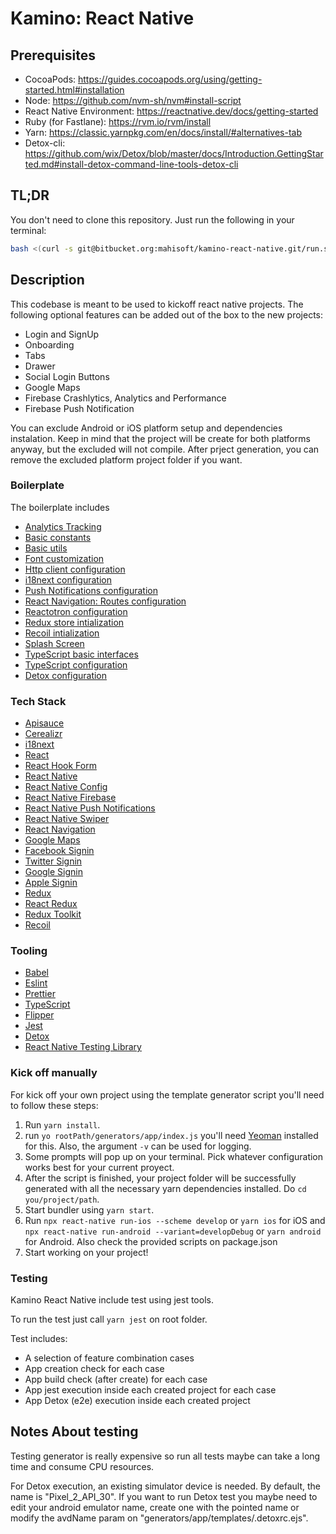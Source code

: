 # Kamino: React Native

## Prerequisites

- CocoaPods: https://guides.cocoapods.org/using/getting-started.html#installation
- Node: https://github.com/nvm-sh/nvm#install-script
- React Native Environment: https://reactnative.dev/docs/getting-started
- Ruby (for Fastlane): https://rvm.io/rvm/install
- Yarn: https://classic.yarnpkg.com/en/docs/install/#alternatives-tab
- Detox-cli: https://github.com/wix/Detox/blob/master/docs/Introduction.GettingStarted.md#install-detox-command-line-tools-detox-cli

## TL;DR

You don't need to clone this repository. Just run the following in your terminal:

```bash
bash <(curl -s git@bitbucket.org:mahisoft/kamino-react-native.git/run.sh)
```

## Description

This codebase is meant to be used to kickoff react native projects.
The following optional features can be added out of the box to the new projects:

- Login and SignUp
- Onboarding
- Tabs
- Drawer
- Social Login Buttons
- Google Maps
- Firebase Crashlytics, Analytics and Performance
- Firebase Push Notification


You can exclude Android or iOS platform setup and dependencies instalation. Keep in mind that the project will be create for both platforms anyway, but the excluded will not compile. After prject generation, you can remove the excluded platform project folder if you want.
### Boilerplate

The boilerplate includes

- [Analytics Tracking](/generators/app/templates/src/redux/middlewares/analyticsMiddleware.js)
- [Basic constants](/generators/app/templates/src/constants)
- [Basic utils](/generators/app/templates/src/utils)
- [Font customization](/generators/app/templates/src/config/fonts.js)
- [Http client configuration](/generators/app/templates/src/config/api.js)
- [i18next configuration](/generators/app/templates/src/config/i18n.js)
- [Push Notifications configuration](/generators/app/templates/src/config/pushNotifications.js)
- [React Navigation: Routes configuration](generators/app/templates/src/app/navigation/navigator.ejs)
- [Reactotron configuration](/generators/app/templates/src/config/reactotronConfig.ejs)
- [Redux store intialization](/generators/app/templates/src/redux/store.ejs)
- [Recoil intialization](/generators/app/templates/src/recoilState/atoms.ejs)
- [Splash Screen](/generators/app/tasks/appSetup/coreFiles/splashScreenSetup.js)
- [TypeScript basic interfaces](/generators/app/templates/src/interfaces)
- [TypeScript configuration](/generators/app/templates/tsconfig.json)
- [Detox configuration](generators/app/templates/.detoxrc.ejs)

### Tech Stack

- [Apisauce](https://github.com/skellock/apisauce)
- [Cerealizr](https://github.com/damfinkel/cerealizr)
- [i18next](https://www.i18next.com/)
- [React](https://reactjs.org/)
- [React Hook Form](https://react-hook-form.com/)
- [React Native](https://reactnative.dev/)
- [React Native Config](https://github.com/luggit/react-native-config)
- [React Native Firebase](https://invertase.io/oss/react-native-firebase)
- [React Native Push Notifications](https://github.com/zo0r/react-native-push-notification)
- [React Native Swiper](https://github.com/leecade/react-native-swiper)
- [React Navigation](https://reactnavigation.org/)
- [Google Maps](https://github.com/react-native-maps/react-native-maps)
- [Facebook Signin](https://github.com/facebook/react-native-fbsdk)
- [Twitter Signin](https://www.npmjs.com/package/react-native-login-twitter)
- [Google Signin](https://github.com/react-native-google-signin/google-signin)
- [Apple Signin](https://github.com/invertase/react-native-apple-authentication)
- [Redux](http://redux.js.org/)
- [React Redux](https://react-redux.js.org/)
- [Redux Toolkit](https://redux-toolkit.js.org/)
- [Recoil](https://recoiljs.org/)

### Tooling

- [Babel](https://babeljs.io/)
- [Eslint](http://eslint.org/)
- [Prettier](https://github.com/prettier/prettier)
- [TypeScript](https://www.typescriptlang.org/)
- [Flipper](https://fbflipper.com/)
- [Jest](https://jestjs.io/)
- [Detox](https://github.com/wix/Detox)
- [React Native Testing Library](https://github.com/callstack/react-native-testing-library)

### Kick off manually

For kick off your own project using the template generator script you'll need to follow these steps:

1. Run `yarn install`.
2. run `yo rootPath/generators/app/index.js` you'll need [Yeoman](https://yeoman.io/learning/index.html) installed for this. Also, the argument `-v` can be used for logging.
3. Some prompts will pop up on your terminal. Pick whatever configuration works best for your current proyect.
4. After the script is finished, your project folder will be successfully generated with all the necessary yarn dependencies installed. Do `cd you/project/path`.
5. Start bundler using `yarn start`.
6. Run `npx react-native run-ios --scheme develop` or `yarn ios` for iOS and `npx react-native run-android --variant=developDebug` or `yarn android` for Android. Also check the provided scripts on package.json
7. Start working on your project!

### Testing
Kamino React Native include test using jest tools.

To run the test just call `yarn jest` on root folder.

Test includes:
- A selection of feature combination cases
- App creation check for each case
- App build check (after create) for each case
- App jest execution inside each created project for each case
- App Detox (e2e) execution inside each created project

## Notes About testing
Testing generator is really expensive so run all tests maybe can take a long time and consume CPU resources.

For Detox execution, an existing simulator device is needed. By default, the name is "Pixel_2_API_30". If you want to run Detox test you maybe need to edit your android emulator name, create one with the pointed name or modify the avdName param on "generators/app/templates/.detoxrc.ejs".

